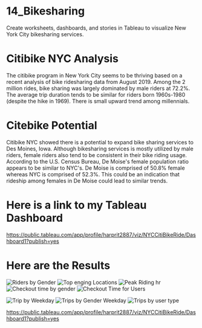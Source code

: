 # 14_Bikesharing
Create worksheets, dashboards, and stories in Tableau to visualize New York City bikesharing services.

# Citibike NYC Analysis
The citibike program in New York City seems to be thriving based on a recent analysis of bike ridesharing data from August 2019. Among the 2 million rides, bike sharing was largely dominated by male riders at 72.2%. The average trip duration tends to be similar for riders born 1960s-1980 (despite the hike in 1969). There is small upward trend among millennials.

# Citebike Potential
Citibike NYC showed there is a potential to expand bike sharing services to Des Moines, Iowa. Although bikesharing services is mostly utilized by male riders, female riders also tend to be consistent in their bike riding usage. According to the U.S. Census Bureau, De Moise's female population ratio appears to be similar to NYC's. De Moise is comprised of 50.8% female whereas NYC is comprised of 52.3%. This could be an indication that rideship among females in De Moise could lead to similar trends.

# Here is a link to my Tableau Dashboard
https://public.tableau.com/app/profile/harprit2887/viz/NYCCitiBikeRide/Dashboard1?publish=yes

# Here are the Results
![Riders by Gender](https://user-images.githubusercontent.com/99519095/177032434-39d78528-7a14-4de2-846a-c9ad3fbf189a.png)
![Top enging Locations](https://user-images.githubusercontent.com/99519095/177032436-0f951e4c-7c76-405c-aa7c-f7a290c8bb0a.png)
![Peak Riding hr](https://user-images.githubusercontent.com/99519095/177032433-2094f0d6-c2d9-4779-bccc-7e7bdc05071a.png)
![Checkout time by gender](https://user-images.githubusercontent.com/99519095/177448188-03a24758-9858-4c18-9b99-8d9761d09398.png)
![Checkout Time for Users](https://user-images.githubusercontent.com/99519095/177448190-f5575237-0426-4472-881a-a185cfa2af49.png)

![Trip by Weekday](https://user-images.githubusercontent.com/99519095/177032437-d20e4820-ca4e-4379-aae2-f07439bf07b0.png)
![Trips by Gender Weekday](https://user-images.githubusercontent.com/99519095/177032438-34ab5281-379f-43e1-8172-44cb024fa1bd.png)
![Trips by user type](https://user-images.githubusercontent.com/99519095/177032441-57e12538-39be-46d1-9f68-1fd4a2f2fa37.png)


https://public.tableau.com/app/profile/harprit2887/viz/NYCCitiBikeRide/Dashboard1?publish=yes


